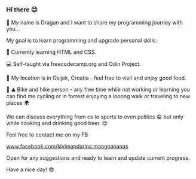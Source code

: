 ### Hi there :blush:

:man: My name is Dragan and I want to share my programming journey with you...

My goal is to learn programming and upgrade personal skills.

:notebook: Currently learning HTML and CSS.

:computer: Self-taught via freecodecamp.org and Odin Project.

:house_with_garden: My location is in Osijek, Croatia - feel free to visit and enjoy good food.

:bicyclist: :mountain: Bike and hike person - any free time while not working or learning you can find me cycling or in forrest enjoying a looong walk or traveling to new places :earth_africa:

We can discuss everything from cs to sports to even politics :grin: but only while cooking and drinking good beer. :wink:

Feel free to contact me on my FB 

www.facebook.com/kivimandarina.mangoananas


Open for any suggestions and ready to learn and update current progress.

Have a nice day! :sunglasses:




<!--
**ReaperJolly/ReaperJolly** is a ✨ _special_ ✨ repository because its `README.md` (this file) appears on your GitHub profile.

Here are some ideas to get you started:

- 🔭 I’m currently working on 
- 🌱 I’m currently learning ...
- 👯 I’m looking to collaborate on ...
- 🤔 I’m looking for help with ...
- 💬 Ask me about ...
- 📫 How to reach me: ...
- 😄 Pronouns: ...
- ⚡ Fun fact: ...
-->
